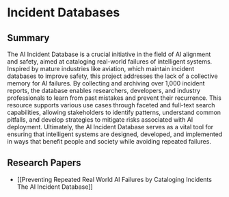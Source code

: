 # Incident Databases

## Summary
 The AI Incident Database is a crucial initiative in the field of AI alignment and safety, aimed at cataloging real-world failures of intelligent systems. Inspired by mature industries like aviation, which maintain incident databases to improve safety, this project addresses the lack of a collective memory for AI failures. By collecting and archiving over 1,000 incident reports, the database enables researchers, developers, and industry professionals to learn from past mistakes and prevent their recurrence. This resource supports various use cases through faceted and full-text search capabilities, allowing stakeholders to identify patterns, understand common pitfalls, and develop strategies to mitigate risks associated with AI deployment. Ultimately, the AI Incident Database serves as a vital tool for ensuring that intelligent systems are designed, developed, and implemented in ways that benefit people and society while avoiding repeated failures.
## Research Papers

- [[Preventing Repeated Real World AI Failures by Cataloging Incidents The AI Incident Database]]
